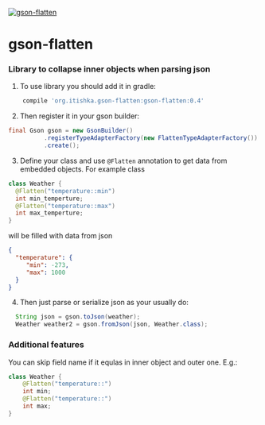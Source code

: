 [ ![gson-flatten](https://api.bintray.com/packages/tishka17/maven/gson-flatten/images/download.svg) ](https://bintray.com/tishka17/mavengson-flatten/_latestVersion)


# gson-flatten
### Library to collapse inner objects when parsing json

1. To use library you should add it in gradle:
```gradle
    compile 'org.itishka.gson-flatten:gson-flatten:0.4'
```

2. Then register it in your gson builder:
```java
final Gson gson = new GsonBuilder()
          .registerTypeAdapterFactory(new FlattenTypeAdapterFactory())
          .create();
```
3. Define your class and use `@Flatten` annotation to get data from embedded objects. For example class
``` java
class Weather {
  @Flatten("temperature::min")
  int min_temperture;
  @Flatten("temperature::max")
  int max_temperture;
}
```
will be filled with data from json
``` json
{
  "temperature": {
     "min": -273,
     "max": 1000
  }
}
```

4. Then just parse or serialize json as your usually do:
```java
  String json = gson.toJson(weather);
  Weather weather2 = gson.fromJson(json, Weather.class);
```

### Additional features
You can skip field name if it equlas in inner object and outer one. E.g.:
```java
class Weather {
    @Flatten("temperature::")
    int min;
    @Flatten("temperature::")
    int max;
}
```
